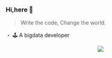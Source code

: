 
### Hi,here 👋

<!--

Here are some ideas to get you started:

- 🔭 I’m currently working on ...
- 🌱 I’m currently learning ...
- 👯 I’m looking to collaborate on ...
- 🤔 I’m looking for help with ...
- 💬 Ask me about ...
- 📫 How to reach me: ...
- 😄 Pronouns: ...
- ⚡ Fun fact: ...
-->


> Write the code, Change the world.

 ・ 🕹 A bigdata developer
<div align="center"> <img src="https://github-readme-stats.vercel.app/api?username=YongqiChen0807&show_icons=true&theme=radical" /> </div>


